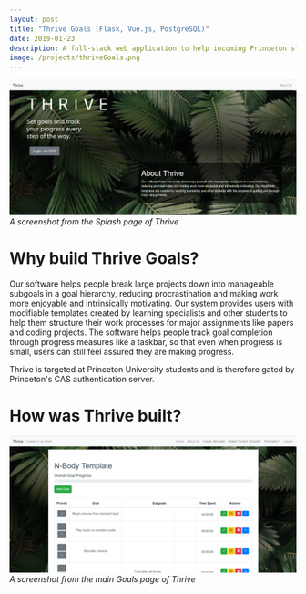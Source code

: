 ```yaml
---
layout: post
title: "Thrive Goals (Flask, Vue.js, PostgreSQL)"
date: 2019-01-23
description: A full-stack web application to help incoming Princeton students structure their workflows for major assignments and projects through efficient goal-setting and deliverable scheduling.
image: /projects/thriveGoals.png
---
```

![]( /projects/thriveSplash.png )*A screenshot from the Splash page of Thrive*

# Why build Thrive Goals?
Our software helps people break large projects down into manageable subgoals in a goal hierarchy, reducing procrastination and making work more enjoyable and intrinsically motivating. Our system provides users with modifiable templates created by learning specialists and other students to help them structure their work processes for major assignments like papers and coding projects. The software helps people track goal completion through progress measures like a taskbar, so that even when progress is small, users can still feel assured they are making progress.

Thrive is targeted at Princeton University students and is therefore gated by Princeton's CAS authentication server.

# How was Thrive built?

![]( /projects/thriveGoals.png )*A screenshot from the main Goals page of Thrive*
